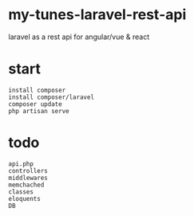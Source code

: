 # my-tunes-laravel-rest-api
laravel as a rest api for angular/vue &amp; react

# start
    install composer
    install composer/laravel
    composer update
    php artisan serve

# todo
    api.php
    controllers
    middlewares
    memchached
    classes
    eloquents
    DB